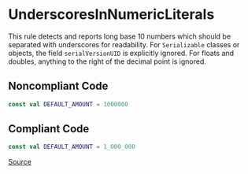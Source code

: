 # UnderscoresInNumericLiterals

This rule detects and reports long base 10 numbers which should be separated with underscores
for readability. For `Serializable` classes or objects, the field `serialVersionUID` is
explicitly ignored. For floats and doubles, anything to the right of the decimal point is ignored.

## Noncompliant Code

```kotlin
const val DEFAULT_AMOUNT = 1000000
```
## Compliant Code

```kotlin
const val DEFAULT_AMOUNT = 1_000_000
```

[Source](https://arturbosch.github.io/detekt/style.html#underscoresinnumericliterals)
